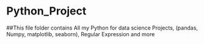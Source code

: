 # Python_Project
##This file folder contains All my Python for data science Projects, (pandas, Numpy, matplotlib, seaborn), Regular Expression and more
